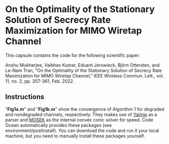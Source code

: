 # On the Optimality of the Stationary Solution of Secrecy Rate Maximization for MIMO Wiretap Channel

This capsule contains the code for the following scientific paper:

Anshu Mukherjee, Vaibhav Kumar, Eduard Jorswieck, Björn Ottersten, and Le-Nam Tran, "On the Optimality of the Stationary Solution of Secrecy Rate Maximization for MIMO Wiretap Channel," IEEE Wireless Commun. Lett., vol. 11, no. 2, pp. 357-361, Feb. 2022.

## Instructions
"**Fig1a.m**" and "**Fig1b.m**" show the convergence of Algorithm 1 for degraded and nondegraded channels, respectively. They makes use of [Yalmip](https://yalmip.github.io/) as a parser and [MOSEK](https://www.mosek.com/) as the internal convex conic solver for speed. Code Ocean automatically provides these packages (see environment/postInstall). You can download the code and run it your local machine, but you need to manually install these packages yourself.

